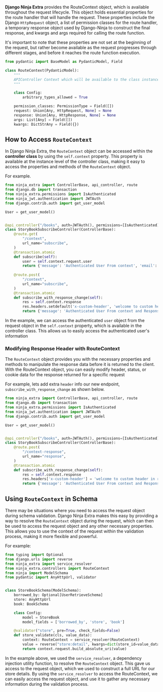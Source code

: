 **Django Ninja Extra** provides the RouteContext object, which is available throughout the request lifecycle. 
This object holds essential properties for the route handler that will handle the request. 
These properties include the Django `HttpRequest` object, a list of permission classes for the route handler, 
a temporary response object used by Django-Ninja to construct the final response, 
and kwargs and args required for calling the route function. 

It's important to note that these properties are not set at the beginning of the request, 
but rather become available as the request progresses through different stages, 
and before it reaches the route function execution.


```python
from pydantic import BaseModel as PydanticModel, Field

class RouteContext(PydanticModel):
    """
    APIController Context which will be available to the class instance when handling request
    """

    class Config:
        arbitrary_types_allowed = True

    permission_classes: PermissionType = Field([])
    request: Union[Any, HttpRequest, None] = None
    response: Union[Any, HttpResponse, None] = None
    args: List[Any] = Field([])
    kwargs: DictStrAny = Field({})
```

## How to Access `RouteContext`

In Django Ninja Extra, the `RouteContext` object can be accessed within the **controller class** by using the `self.context` property. 
This property is available at the instance level of the controller class, making it easy to access the properties and methods of the `RouteContext` object.

For example.
```python
from ninja_extra import ControllerBase, api_controller, route
from django.db import transaction
from ninja_extra.permissions import IsAuthenticated
from ninja_jwt.authentication import JWTAuth
from django.contrib.auth import get_user_model

User = get_user_model()


@api_controller("/books", auth=JWTAuth(), permissions=[IsAuthenticated])
class StoryBookSubscribeController(ControllerBase):
    @route.get(
        "/context",
        url_name="subscribe",
    )
    @transaction.atomic
    def subscribe(self):
        user = self.context.request.user
        return {'message': 'Authenticated User From context', 'email': user.email}
    
    @route.post(
        "/context",
        url_name="subscribe",
    )
    @transaction.atomic
    def subscribe_with_response_change(self):
        res = self.context.response
        res.headers.setdefault('x-custom-header', 'welcome to custom header in response')
        return {'message': 'Authenticated User From context and Response header modified', 'email': self.context.request.user.email}

```

In the example, we can access the authenticated `user` object from the request object in the `self.context` property, which is available in the controller class. 
This allows us to easily access the authenticated user's information

### Modifying Response Header with RouteContext

The `RouteContext` object provides you with the necessary properties and methods to manipulate the response data before it is returned to the client.
With the RouteContext object, you can easily modify header, status, or cookie data for the response returned for a specific request

For example, lets add extra `header` info our new endpoint, `subscribe_with_response_change` as shown below.
```python
from ninja_extra import ControllerBase, api_controller, route
from django.db import transaction
from ninja_extra.permissions import IsAuthenticated
from ninja_jwt.authentication import JWTAuth
from django.contrib.auth import get_user_model

User = get_user_model()


@api_controller("/books", auth=JWTAuth(), permissions=[IsAuthenticated])
class StoryBookSubscribeController(ControllerBase):
    @route.post(
        "/context-response",
        url_name="response",
    )
    @transaction.atomic
    def subscribe_with_response_change(self):
        res = self.context.response
        res.headers['x-custom-header'] = 'welcome to custom header in response'
        return {'message': 'Authenticated User From context and Response header modified', 'email': self.context.request.user.email}

```

## Using `RouteContext` in Schema

There may be situations where you need to access the request object during schema validation. 
Django Ninja Extra makes this easy by providing a way to resolve the `RouteContext` object during the request, 
which can then be used to access the request object and any other necessary properties. 
This allows you to use the context of the request within the validation process, making it more flexible and powerful.

For example:

```python
from typing import Optional
from django.urls import reverse
from ninja_extra import service_resolver
from ninja_extra.controllers import RouteContext
from ninja import ModelSchema
from pydantic import AnyHttpUrl, validator


class StoreBookSchema(ModelSchema):
    borrowed_by: Optional[UserRetrieveSchema]
    store: AnyHttpUrl
    book: BookSchema

    class Config:
        model = StoreBook
        model_fields = ['borrowed_by', 'store', 'book']

    @validator("store", pre=True, check_fields=False)
    def store_validate(cls, value_data):
        context: RouteContext = service_resolver(RouteContext)
        value = reverse("store:detail", kwargs=dict(store_id=value_data.id))
        return context.request.build_absolute_uri(value)
```

In the example above, we used the `service_resolver`, a dependency injection utility function, to resolve the `RouteContext` object. 
This gave us access to the request object, which we used to construct a full URL for our store details. 
By using the `service_resolver` to access the RouteContext, we can easily access the request object, 
and use it to gather any necessary information during the validation process.
